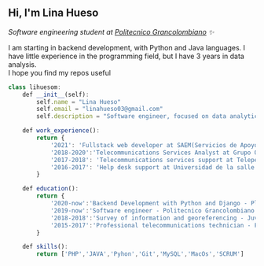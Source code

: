 <h2> Hi, I'm Lina Hueso</h2>
<p>
  <em>Software engineering student at <a href="https://www.poli.edu.co/">Politecnico Grancolombiano</a> ✨  </em>
 </p>
<p>I am starting in backend development, with Python and Java languages. I have little experience in the programming field, but I have 3 years in data analysis. <br/>I hope you find my repos useful</p>

```javascript
class lihuesom:
    def __init__(self):
        self.name = "Lina Hueso"
        self.email = "linahueso03@gmail.com"
        self.description = "Software engineer, focused on data analytics"

    def work_experience():
        return {
            '2021': 'Fullstack web developer at SAEM(Servicios de Apoyo Empresarial Masivo)',
            '2018-2020':'Telecommunications Services Analyst at Grupo Oesia',
            '2017-2018': 'Telecommunications services support at Teleperfomance Colombia',
            '2016-2017': 'Help desk support at Universidad de la salle'
        }

    def education():
        return {
            '2020-now':'Backend Development with Python and Django - Platzi'
            '2019-now':'Software engineer - Politecnico Grancolombiano',
            '2018-2018':'Survey of information and georeferencing - JuvenTic Colnodo',
            '2015-2017':'Professional telecommunications technician - Fundación San Mateo'
        }

    def skills():
        return ['PHP','JAVA','Pyhon','Git','MySQL','MacOs','SCRUM']
```
